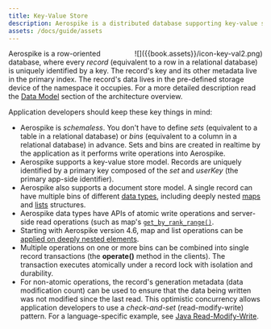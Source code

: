 ```yaml
---
title: Key-Value Store
description: Aerospike is a distributed database supporting key-value store and document-oriented data models
assets: /docs/guide/assets
---
```

<div style="float: right" >
![]({{book.assets}}/icon-key-val2.png)
</div>

Aerospike is a row-oriented database, where every _record_ (equivalent to
a row in a relational database) is uniquely identified by a key. The record's
key and its other metadata live in the primary index. The record's data lives in
the pre-defined storage device of the namespace it occupies. For a more detailed
description read the [Data Model](/docs/architecture/data-model.html) section of
the architecture overview.


Application developers should keep these key things in mind:

- Aerospike is _schemaless_. You don't have to define _sets_ (equivalent to a table in a relational database) or _bins_ (equivalent to a column in a relational database) in advance. Sets and bins are created in realtime by the application as it performs write operations into Aerospike.
- Aerospike supports a key-value store model. Records are uniquely identified by a primary key composed of the _set_ and _userKey_ (the primary app-side identifier).
- Aerospike also supports a document store model. A single record can have multiple bins of different [data types](/docs/guide/data-types.html), including deeply nested [maps](/docs/guide/cdt-map.html) and [lists](/docs/guide/cdt-list.html) structures.
- Aerospike data types have APIs of atomic write operations and server-side read operations (such as map's [`get_by_rank_range()`](/docs/guide/cdt-map.html#map-apis).
- Starting with Aerospike version 4.6, map and list operations can be [applied on deeply nested elements](/docs/guide/cdt-context.html).
- Multiple operations on one or more bins can be combined into single record transactions (the **operate()** method in the clients). The transaction executes atomically under a record lock with isolation and durability.
- For non-atomic operations, the record's generation metadata (data modification count) can be used to ensure that the data being written was not modified since the last read. This optimistic concurrency allows application developers to use a _check-and-set_ (read-modify-write) pattern. For a language-specific example, see [Java Read-Modify-Write](/docs/client/java/usage/kvs/write.html#read-modify-write).

